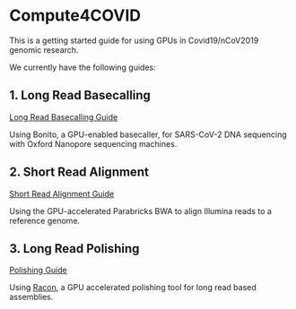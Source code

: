 # Compute4COVID

This is a getting started guide for using GPUs in Covid19/nCoV2019 genomic research.

We currently have the following guides:

## 1. Long Read Basecalling

[Long Read Basecalling Guide](long_read_basecalling)

Using Bonito, a GPU-enabled basecaller, for SARS-CoV-2 DNA sequencing with Oxford Nanopore sequencing machines.

## 2. Short Read Alignment

[Short Read Alignment Guide](short_read_alignment)

Using the GPU-accelerated Parabricks BWA to align Illumina reads to a reference genome.

## 3. Long Read Polishing

[Polishing Guide](long_read_polishing)

Using [Racon](https://github.com/lbcb-sci/racon), a GPU accelerated polishing tool for long read based assemblies.
